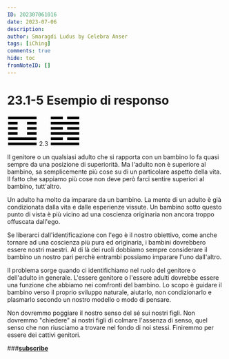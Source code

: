 ```yaml
---
ID: 202307061016
date: 2023-07-06
description:
author: Smaragdi Ludus by Celebra Anser
tags: [iChing]
comments: true
hide: toc
fromNoteID: []
---
```


# 23.1-5 Esempio di responso

![foto](/images/41.png) 2.3 ![foto](/images/63.png)

Il genitore o un qualsiasi adulto che si rapporta con un bambino lo fa quasi sempre da una posizione di superiorità. Ma l'adulto non è superiore al bambino, sa semplicemente più cose su di un particolare aspetto della vita. Il fatto che sappiamo più cose non deve però farci sentire superiori al bambino, tutt'altro.

Un adulto ha molto da imparare da un bambino. La mente di un adulto è già condizionata dalla vita e dalle esperienze vissute. Un bambino sotto questo punto di vista è più vicino ad una coscienza originaria non ancora troppo offuscata dall'ego.

Se liberarci dall'identificazione con l'ego è il nostro obiettivo, come anche tornare ad una coscienza più pura ed originaria, i bambini dovrebbero essere nostri maestri. Al di là dei ruoli dobbiamo sempre considerare il bambino un nostro pari perchè entrambi possiamo imparare l'uno dall'altro.

Il problema sorge quando ci identifichiamo nel ruolo del genitore o dell'adulto in generale. L'essere genitore o l'essere adulti dovrebbe essere una funzione che abbiamo nei comfronti del bambino. Lo scopo è guidare il bambino verso il proprio sviluppo naturale, aiutarlo, non condizionarlo e plasmarlo secondo un nostro modello o modo di pensare.

Non dovremmo poggiare il nostro senso del sé sui nostri figli. Non dovremmo "chiedere" ai nostri figli di colmare l'assenza di senso, quel senso che non riusciamo a trovare nel fondo di noi stessi. Finiremmo per essere dei cattivi genitori.

###**[subscribe](https://forms.gle/81QTtwV9HiRb8o3y6)**
